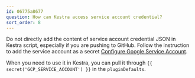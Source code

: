 ```yaml
---
id: 06775a8677
question: How can Kestra access service account credential?
sort_order: 8
---
```


Do not directly add the content of service account credential JSON in Kestra script, especially if you are pushing to GitHub. Follow the instruction to add the service account as a secret [Configure Google Service Account](https://kestra.io/docs/how-to-guides/google-credentials#add-service-account-as-a-secret).

When you need to use it in Kestra, you can pull it through `{{ secret('GCP_SERVICE_ACCOUNT') }}` in the `pluginDefaults`.